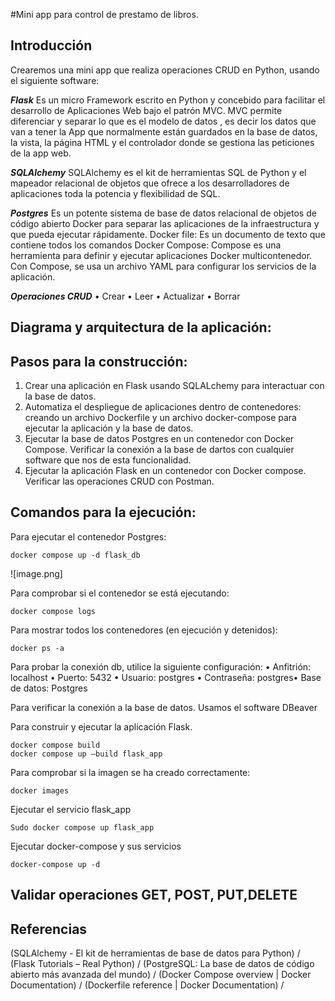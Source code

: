 #Mini app para control de prestamo de libros.

## **Introducción**

Crearemos una mini app que realiza operaciones CRUD en Python, usando el siguiente software:

***Flask*** 
Es un micro Framework escrito en Python y concebido para facilitar el desarrollo de Aplicaciones Web bajo el patrón MVC.
MVC  permite diferenciar y separar lo que es el modelo de datos , es decir los datos que van a tener la App que normalmente están guardados en la base de datos, la vista,  la página HTML y el controlador donde se gestiona las peticiones de la app web.

***SQLAlchemy***
SQLAlchemy es el kit de herramientas SQL de Python y el mapeador relacional de objetos que ofrece a los desarrolladores de aplicaciones toda la potencia y flexibilidad de SQL.

***Postgres*** 
Es un potente sistema de base de datos relacional de objetos de código abierto
Docker para  separar las aplicaciones de la infraestructura y que pueda ejecutar rápidamente.
Docker file: Es un documento de texto que contiene todos los comandos
Docker Compose: Compose es una herramienta para definir y ejecutar aplicaciones Docker multicontenedor. Con Compose, se usa un archivo YAML para configurar los servicios de la aplicación.

***Operaciones CRUD***
 •	Crear
 •	Leer 
 •	Actualizar
 •	Borrar

## Diagrama y arquitectura de la aplicación:




## Pasos para la construcción:

1.	Crear una aplicación en Flask usando SQLALchemy para interactuar con la base de datos.
2.	Automatiza el despliegue de aplicaciones dentro de contenedores: creando un archivo Dockerfile y un archivo docker-compose para ejecutar la aplicación y la base de datos.
3.	Ejecutar la base de datos Postgres en un contenedor con Docker Compose.
Verificar la conexión a la base de dartos con cualquier software que nos de esta funcionalidad.
4.	Ejecutar la aplicación Flask en un contenedor con Docker compose.
Verificar las operaciones CRUD con Postman.


## Comandos para la ejecución:

Para ejecutar el contenedor Postgres:

	docker compose up -d flask_db

![image.png]



Para comprobar si el contenedor se está ejecutando:
	
	docker compose logs
 
Para mostrar todos los contenedores (en ejecución y detenidos):
	
	docker ps -a
 

Para probar la conexión db, utilice la siguiente configuración:
•	Anfitrión: localhost
•	Puerto: 5432
•	Usuario: postgres
•	Contraseña: postgres•	Base de datos: Postgres

Para verificar la conexión a la base de datos. Usamos el software DBeaver
 

Para construir y ejecutar la aplicación Flask.

	docker compose build
	docker compose up –build flask_app
 

Para comprobar si la imagen se ha creado correctamente:

	docker images


Ejecutar el servicio flask_app
	
	Sudo docker compose up flask_app


Ejecutar docker-compose y sus servicios
	
	docker-compose up -d
 

## Validar operaciones  GET, POST, PUT,DELETE



## Referencias
(SQLAlchemy - El kit de herramientas de base de datos para Python) /
(Flask Tutorials – Real Python) /
(PostgreSQL: La base de datos de código abierto más avanzada del mundo) /
(Docker Compose overview | Docker Documentation) /
(Dockerfile reference | Docker Documentation) /
